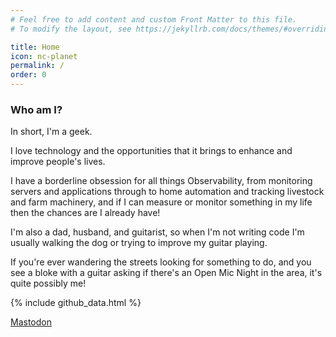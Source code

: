 ```yaml
---
# Feel free to add content and custom Front Matter to this file.
# To modify the layout, see https://jekyllrb.com/docs/themes/#overriding-theme-defaults

title: Home
icon: nc-planet
permalink: /
order: 0
---
```


<div class="row">
<div class="col-md-12">
<h3 class="description">Who am I?</h3>
</div>
</div>
<div class="row">
<div class="col">
<p>In short, I'm a geek.</p>
<p>I love technology and the opportunities that it brings to enhance and improve people's lives.</p>
<p>I have a borderline obsession for all things Observability, from monitoring servers and applications through to home automation and tracking livestock and farm machinery, and if I can measure or monitor something in my life then the chances are I already have!</p>
<p>I'm also a dad, husband, and guitarist, so when I'm not writing code I'm usually walking the dog or trying to improve my guitar playing.</p>
<p>If you're ever wandering the streets looking for something to do, and you see a bloke with a guitar asking if there's an Open Mic Night in the area, it's quite possibly me!</p>
</div>
</div>

{% include github_data.html %}

<a rel="me" href="https://fosstodon.org/@proffalken">Mastodon</a>
